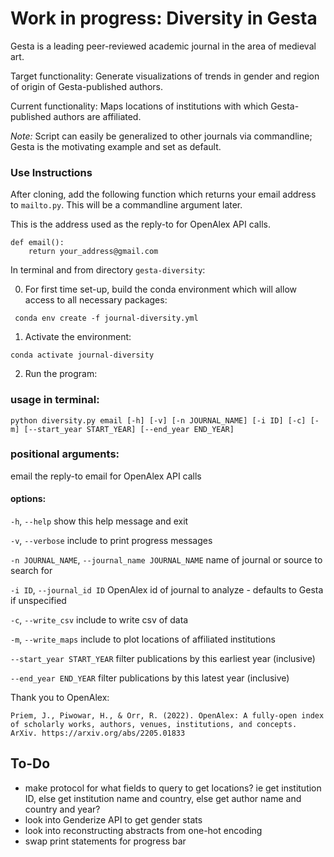 # Work in progress: Diversity in Gesta

Gesta is a leading peer-reviewed academic journal in the area of medieval art.

Target functionality: Generate visualizations of trends in gender and region of origin of Gesta-published authors.

Current functionality: Maps locations of institutions with which Gesta-published authors are affiliated.

*Note:* Script can easily be generalized to other journals via commandline; Gesta is the motivating example and set as default. 

### Use Instructions

After cloning, add the following function which returns your email address to `mailto.py`. This will be a commandline argument later. 

This is the address used as the reply-to for OpenAlex API calls.  

    def email():
        return your_address@gmail.com

In terminal and from directory `gesta-diversity`:

0. For first time set-up, build the conda environment which will allow access to all necessary packages:
<!--- Make code --->
     conda env create -f journal-diversity.yml

1. Activate the environment:
<!--- Make code --->
    conda activate journal-diversity

2. Run the program:
### usage in terminal:
<!--- Make code --->
    python diversity.py email [-h] [-v] [-n JOURNAL_NAME] [-i ID] [-c] [-m] [--start_year START_YEAR] [--end_year END_YEAR] 

### positional arguments:
  email                 the reply-to email for OpenAlex API calls

#### options:

  `-h`, `--help`            show this help message and exit

  `-v`, `--verbose`         include to print progress messages

  `-n JOURNAL_NAME`, `--journal_name JOURNAL_NAME`
                        name of journal or source to search for

  `-i ID`, `--journal_id ID`
                        OpenAlex id of journal to analyze - defaults to Gesta if unspecified

  `-c`, `--write_csv`       include to write csv of data

  `-m`, `--write_maps`      include to plot locations of affiliated institutions

  `--start_year START_YEAR` 
                        filter publications by this earliest year (inclusive)

  `--end_year END_YEAR`   filter publications by this latest year (inclusive)


Thank you to OpenAlex:

    Priem, J., Piwowar, H., & Orr, R. (2022). OpenAlex: A fully-open index of scholarly works, authors, venues, institutions, and concepts. ArXiv. https://arxiv.org/abs/2205.01833

## To-Do

-  make protocol for what fields to query to get locations?
    ie get institution ID, else get institution name and country, else get author name and country and year?
- look into Genderize API to get gender stats
- look into reconstructing abstracts from one-hot encoding
- swap print statements for progress bar


<!--- NOTES --->
<!---- issn_l = "0016-920X" --->
<!---- source_query = "https://api.openalex.org/sources/" + args.id --->